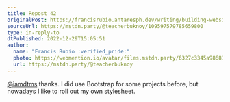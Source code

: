 ```yaml
---
title: Repost 42
originalPost: https://francisrubio.antaresph.dev/writing/building-websites-with-vanilla/
sourceUrl: https://mstdn.party/@teacherbuknoy/109597579785659800
type: in-reply-to
dtPublished: 2022-12-29T15:05:51
author:
  name: "Francis Rubio :verified_pride:"
  photo: https://webmention.io/avatar/files.mstdn.party/6327c3345a986818b8909b11b295e7529d5d16d288e0b032312c3790ee519457.jpg
  url: https://mstdn.party/@teacherbuknoy
---
```


<p><span class="h-card"><a href="https://uiuxdev.social/@iamdtms" class="u-url">@<span>iamdtms</span></a></span> thanks. I did use Bootstrap for some projects before, but nowadays I like to roll out my own stylesheet.</p>